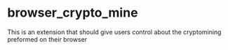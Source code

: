 # browser_crypto_mine
This is an extension that should give users control about the cryptomining preformed on their browser
